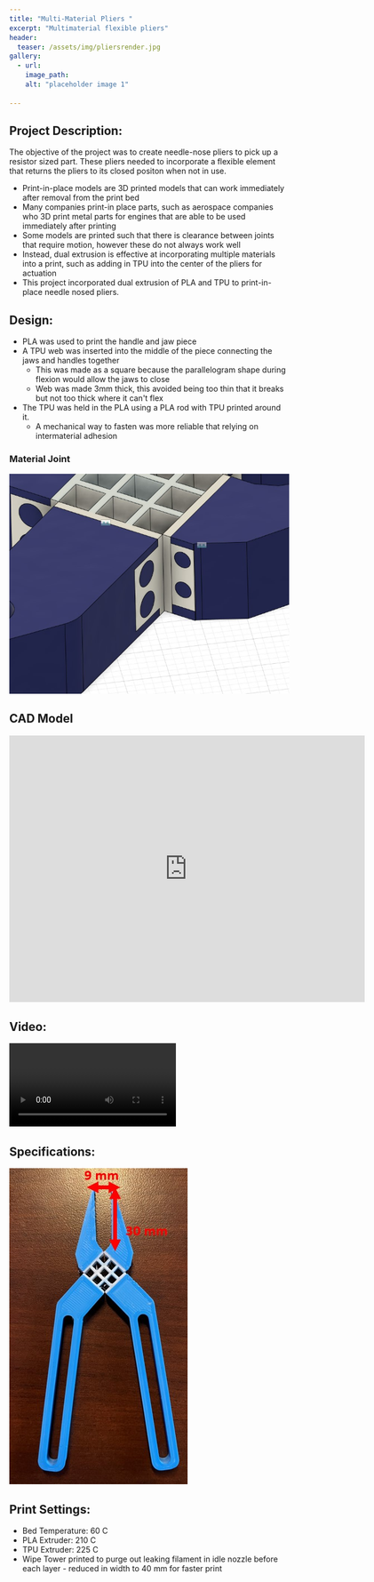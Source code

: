 ```yaml
---
title: "Multi-Material Pliers "
excerpt: "Multimaterial flexible pliers"
header:
  teaser: /assets/img/pliersrender.jpg
gallery:
  - url: 
    image_path: 
    alt: "placeholder image 1"
 
---
```

## Project Description: 
The objective of the project was to create needle-nose pliers to pick up a resistor sized part. These pliers needed to incorporate a flexible element that returns the pliers to its closed positon when not in use. 
  * Print-in-place models are 3D printed models that can work immediately after removal from the print bed
  * Many companies print-in place parts, such as aerospace companies who 3D print metal parts for engines that are able to be used immediately after printing
  * Some models are printed such that there is clearance between joints that require motion, however these do not always work well
  * Instead, dual extrusion is effective at incorporating multiple materials into a print, such as adding in TPU into the center of the pliers for actuation
  * This project incorporated dual extrusion of PLA and TPU to print-in-place needle nosed pliers. 

  

## Design:
  * PLA was used to print the handle and jaw piece
  * A TPU web was inserted into the middle of the piece connecting the jaws and handles together
    * This was made as a square because the parallelogram shape during flexion would allow the jaws to close
    * Web was made 3mm thick, this avoided being too thin that it breaks but not too thick where it can't flex
  * The TPU was held in the PLA using a PLA rod with TPU printed around it. 
    * A mechanical way to fasten was more reliable that relying on intermaterial adhesion 

### Material Joint
![PLA rod encased by TPU](assets/img/plierrod.jpg)


## CAD Model
<iframe src="https://vanderbilt643.autodesk360.com/shares/public/SH512d4QTec90decfa6ebe9b022c34aef481?mode=embed" width="640" height="480" allowfullscreen="true" webkitallowfullscreen="true" mozallowfullscreen="true"  frameborder="0"></iframe>

## Video:
![Pliers in action](assets/img/pliervid.MOV)

## Specifications:
![Pliers specs](/assets/img/plierspec.jpg)

## Print Settings:
  * Bed Temperature: 60 C
  * PLA Extruder: 210 C
  * TPU Extruder: 225 C 
  * Wipe Tower printed to purge out leaking filament in idle nozzle before each layer - reduced in width to 40 mm for faster print 
